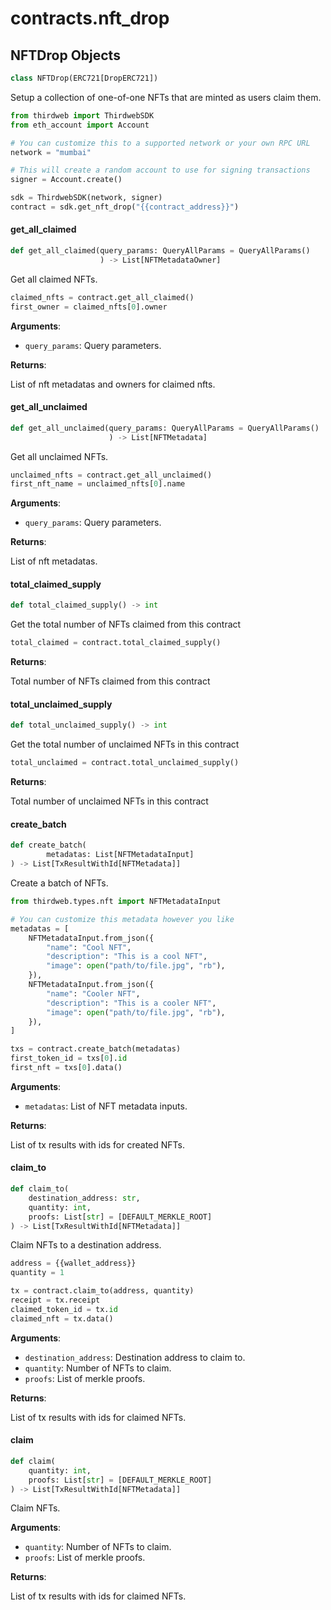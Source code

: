 <a id="contracts.nft_drop"></a>

# contracts.nft\_drop

<a id="contracts.nft_drop.NFTDrop"></a>

## NFTDrop Objects

```python
class NFTDrop(ERC721[DropERC721])
```

Setup a collection of one-of-one NFTs that are minted as users claim them.

```python
from thirdweb import ThirdwebSDK
from eth_account import Account

# You can customize this to a supported network or your own RPC URL
network = "mumbai"

# This will create a random account to use for signing transactions
signer = Account.create()

sdk = ThirdwebSDK(network, signer)
contract = sdk.get_nft_drop("{{contract_address}}")
```

<a id="contracts.nft_drop.NFTDrop.get_all_claimed"></a>

#### get\_all\_claimed

```python
def get_all_claimed(query_params: QueryAllParams = QueryAllParams()
                    ) -> List[NFTMetadataOwner]
```

Get all claimed NFTs.

```python
claimed_nfts = contract.get_all_claimed()
first_owner = claimed_nfts[0].owner
```

**Arguments**:

- `query_params`: Query parameters.

**Returns**:

List of nft metadatas and owners for claimed nfts.

<a id="contracts.nft_drop.NFTDrop.get_all_unclaimed"></a>

#### get\_all\_unclaimed

```python
def get_all_unclaimed(query_params: QueryAllParams = QueryAllParams()
                      ) -> List[NFTMetadata]
```

Get all unclaimed NFTs.

```python
unclaimed_nfts = contract.get_all_unclaimed()
first_nft_name = unclaimed_nfts[0].name
```

**Arguments**:

- `query_params`: Query parameters.

**Returns**:

List of nft metadatas.

<a id="contracts.nft_drop.NFTDrop.total_claimed_supply"></a>

#### total\_claimed\_supply

```python
def total_claimed_supply() -> int
```

Get the total number of NFTs claimed from this contract

```python
total_claimed = contract.total_claimed_supply()
```

**Returns**:

Total number of NFTs claimed from this contract

<a id="contracts.nft_drop.NFTDrop.total_unclaimed_supply"></a>

#### total\_unclaimed\_supply

```python
def total_unclaimed_supply() -> int
```

Get the total number of unclaimed NFTs in this contract

```python
total_unclaimed = contract.total_unclaimed_supply()
```

**Returns**:

Total number of unclaimed NFTs in this contract

<a id="contracts.nft_drop.NFTDrop.create_batch"></a>

#### create\_batch

```python
def create_batch(
        metadatas: List[NFTMetadataInput]
) -> List[TxResultWithId[NFTMetadata]]
```

Create a batch of NFTs.

```python
from thirdweb.types.nft import NFTMetadataInput

# You can customize this metadata however you like
metadatas = [
    NFTMetadataInput.from_json({
        "name": "Cool NFT",
        "description": "This is a cool NFT",
        "image": open("path/to/file.jpg", "rb"),
    }),
    NFTMetadataInput.from_json({
        "name": "Cooler NFT",
        "description": "This is a cooler NFT",
        "image": open("path/to/file.jpg", "rb"),
    }),
]

txs = contract.create_batch(metadatas)
first_token_id = txs[0].id
first_nft = txs[0].data()
```

**Arguments**:

- `metadatas`: List of NFT metadata inputs.

**Returns**:

List of tx results with ids for created NFTs.

<a id="contracts.nft_drop.NFTDrop.claim_to"></a>

#### claim\_to

```python
def claim_to(
    destination_address: str,
    quantity: int,
    proofs: List[str] = [DEFAULT_MERKLE_ROOT]
) -> List[TxResultWithId[NFTMetadata]]
```

Claim NFTs to a destination address.

```python
address = {{wallet_address}}
quantity = 1

tx = contract.claim_to(address, quantity)
receipt = tx.receipt
claimed_token_id = tx.id
claimed_nft = tx.data()
```

**Arguments**:

- `destination_address`: Destination address to claim to.
- `quantity`: Number of NFTs to claim.
- `proofs`: List of merkle proofs.

**Returns**:

List of tx results with ids for claimed NFTs.

<a id="contracts.nft_drop.NFTDrop.claim"></a>

#### claim

```python
def claim(
    quantity: int,
    proofs: List[str] = [DEFAULT_MERKLE_ROOT]
) -> List[TxResultWithId[NFTMetadata]]
```

Claim NFTs.

**Arguments**:

- `quantity`: Number of NFTs to claim.
- `proofs`: List of merkle proofs.

**Returns**:

List of tx results with ids for claimed NFTs.

